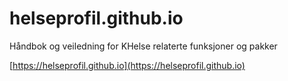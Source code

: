 # helseprofil.github.io
Håndbok og veiledning for KHelse relaterte funksjoner og pakker

[https://helseprofil.github.io](https://helseprofil.github.io)
